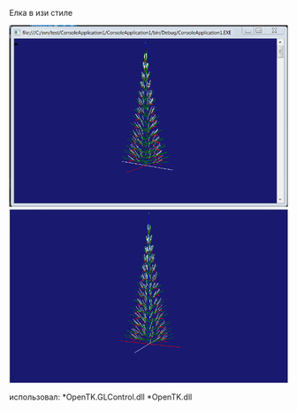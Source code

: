 ﻿Елка в изи стиле

![cкрин1](https://github.com/neomichi/TestWork/blob/master/elka/1.png "1")
![cкрин2](https://github.com/neomichi/TestWork/blob/master/elka/2.png "2")

использовал:
*OpenTK.GLControl.dll
*OpenTK.dll